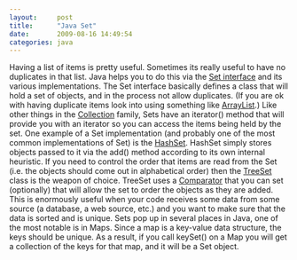 ```yaml
---
layout:     post
title:      "Java Set"
date:       2009-08-16 14:49:54
categories: java
---
```

Having a list of items is pretty useful. Sometimes its really useful to have no duplicates in that list. Java helps you to do this via the [Set interface](http://java.sun.com/javase/6/docs/api/java/util/Set.html) and its various implementations. The Set interface basically defines a class that will hold a set of objects, and in the process not allow duplicates. (If you are ok with having duplicate items look into using something like [ArrayList](http://java.sun.com/javase/6/docs/api/java/util/ArrayList.html).) Like other things in the [Collection](http://java.sun.com/javase/6/docs/api/java/util/Collection.html) family, Sets have an iterator() method that will provide you with an iterator so you can access the items being held by the set. One example of a Set implementation (and probably one of the most common implementations of Set) is the [HashSet](http://java.sun.com/javase/6/docs/api/java/util/HashSet.html). HashSet simply stores objects passed to it via the add() method according to its own internal heuristic. If you need to control the order that items are read from the Set (i.e. the objects should come out in alphabetical order) then the [TreeSet](http://java.sun.com/javase/6/docs/api/java/util/TreeSet.html) class is the weapon of choice. TreeSet uses a [Comparator](http://java.sun.com/javase/6/docs/api/java/util/Comparator.html) that you can set (optionally) that will allow the set to order the objects as they are added. This is enormously useful when your code receives some data from some source (a database, a web source, etc.) and you want to make sure that the data is sorted and is unique. Sets pop up in several places in Java, one of the most notable is in Maps. Since a map is a key-value data structure, the keys should be unique. As a result, if you call keySet() on a Map you will get a collection of the keys for that map, and it will be a Set object.
